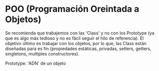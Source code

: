 # POO (Programación Oreintada a Objetos)

Se recomienda que trabajemos con las 'Class' y no con los Prototype (ya que es algo más tedioso y no es fácil seguir el hilo de referencia). El objetivo último es trabajar con los objetos, por lo que, las Class están diseñadas para es fin (propiedades estáticas, privadas, setters, getters, singletons, multiples constructores).

Prototype: 'ADN' de un objeto
